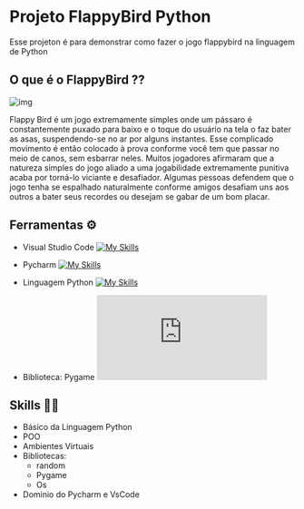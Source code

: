 
# Projeto FlappyBird Python 
Esse projeton é para demonstrar como fazer o jogo flappybird na linguagem de Python

## O que é o FlappyBird ??
![img](https://s2-techtudo.glbimg.com/7IWNxPUe3ZavTl0vMfqcjDxvUqo=/0x0:695x463/984x0/smart/filters:strip_icc()/s.glbimg.com/po/tt2/f/original/2014/02/07/flappy-bird-ios.jpg)

Flappy Bird é um jogo extremamente simples onde um pássaro é constantemente puxado para baixo e o toque do usuário na tela o faz bater as asas, suspendendo-se no ar por alguns instantes. Esse complicado movimento é então colocado à prova conforme você tem que passar no meio de canos, sem esbarrar neles.
Muitos jogadores afirmaram que a natureza simples do jogo aliado a uma jogabilidade extremamente punitiva acaba por torná-lo viciante e desafiador. Algumas pessoas defendem que o jogo tenha se espalhado naturalmente conforme amigos desafiam uns aos outros a bater seus recordes ou desejam se gabar de um bom placar.

## Ferramentas ⚙️

- Visual Studio Code [![My Skills](https://skillicons.dev/icons?i=visualstudio)](https://skillicons.dev)

- Pycharm [![My Skills](https://skillicons.dev/icons?i=pycharm)](https://skillicons.dev)

- Linguagem Python [![My Skills](https://skillicons.dev/icons?i=python)](https://skillicons.dev)

- Biblioteca: Pygame [![My Skills](https://wiki.batocera.org/lib/exe/fetch.php?w=350&tok=b21954&media=https%3A%2F%2Fraw.githubusercontent.com%2Ffabricecaruso%2Fes-theme-carbon%2Fmaster%2Fart%2Fconsoles%2Fpygame.png)](https://skillicons.dev)

## Skills 🤹‍♀️

- Básico da Linguagem Python
- POO
- Ambientes Virtuais 
- Bibliotecas:
    - random 
    - Pygame 
    - Os
- Dominio do Pycharm e VsCode
